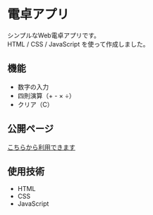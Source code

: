 # 電卓アプリ

シンプルなWeb電卓アプリです。  
HTML / CSS / JavaScript を使って作成しました。

## 機能
- 数字の入力
- 四則演算（+ - × ÷）
- クリア（C）

## 公開ページ
[こちらから利用できます](https://8Air28.github.io/my-first-portfolio/)

## 使用技術
- HTML
- CSS
- JavaScript
